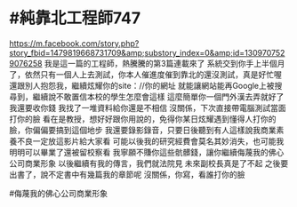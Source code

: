 # #純靠北工程師747


https://m.facebook.com/story.php?story_fbid=1479819668731709&amp;substory_index=0&amp;id=1309707529076258
我是這一篇的工程師，熱騰騰的第3篇連載來了
系統交到你手上半個月了，依然只有一個人上去測試，你本人催進度催到靠北的還沒測試，真是好忙喔
還跟別人抱怨我，繼續炫耀你的site：//你的網址
就能讓網站能再Google上被搜尋到，繼續說不敢置信本校的學生怎麼會這樣
這麼簡單你一個門外漢去弄就好了我還要收你錢
我找了一堆資料給你還是不相信
沒關係，下次直接帶電腦測試當面打你的臉
看在是教授，想好好跟你用說的，免得你某日炫耀遇到懂得人打你的臉，你偏偏要搞到這個地步
我還要錄影錄音，只要日後聽到有人這樣說我商業素養不良一定放這影片給大家看
可能以後我的研究經費會莫名其妙消失，也可能我明明可以畢業了還被留校察看
我寧願不賺你這些骯髒錢，讓你繼續侮蔑我的佛心公司商業形象
以後繼續有我的傳言，我們就法院見
未來副校長真是了不起
之後要出書了，說不定書中有幾篇我的章節呢
沒關係，你寫，看誰打你的臉


#侮蔑我的佛心公司商業形象
